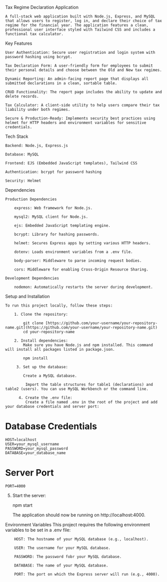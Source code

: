 Tax Regime Declaration Application

    A full-stack web application built with Node.js, Express, and MySQL that allows users to register, log in, and declare their choice of tax regime for the financial year. The application features a clean, professional user interface styled with Tailwind CSS and includes a functional tax calculator.

Key Features

    User Authentication: Secure user registration and login system with password hashing using bcrypt.

    Tax Declaration Form: A user-friendly form for employees to submit their personal details and choose between the Old and New tax regimes.

    Dynamic Reporting: An admin-facing report page that displays all submitted declarations in a clean, sortable table.

    CRUD Functionality: The report page includes the ability to update and delete records.

    Tax Calculator: A client-side utility to help users compare their tax liability under both regimes.

    Secure & Production-Ready: Implements security best practices using helmet for HTTP headers and environment variables for sensitive credentials.

Tech Stack

    Backend: Node.js, Express.js

    Database: MySQL

    Frontend: EJS (Embedded JavaScript templates), Tailwind CSS

    Authentication: bcrypt for password hashing

    Security: Helmet

Dependencies
    
    Production Dependencies
        
        express: Web framework for Node.js.

        mysql2: MySQL client for Node.js.

        ejs: Embedded JavaScript templating engine.

        bcrypt: Library for hashing passwords.

        helmet: Secures Express apps by setting various HTTP headers.

        dotenv: Loads environment variables from a .env file.

        body-parser: Middleware to parse incoming request bodies.

        cors: Middleware for enabling Cross-Origin Resource Sharing.

    Development Dependencies
        
        nodemon: Automatically restarts the server during development.

Setup and Installation

    To run this project locally, follow these steps:

        1. Clone the repository:

            git clone [https://github.com/your-username/your-repository-name.git](https://github.com/your-username/your-repository-name.git)
            cd your-repository-name

        2. Install dependencies:
            Make sure you have Node.js and npm installed. This command will install all packages listed in package.json.

            npm install

         3. Set up the database:

            Create a MySQL database.

             Import the table structures for table1 (declarations) and table2 (users). You can use MySQL Workbench or the command line.

          4. Create the .env file:
             Create a file named .env in the root of the project and add your database credentials and server port:

# Database Credentials

    HOST=localhost
    USER=your_mysql_username
    PASSWORD=your_mysql_password
    DATABASE=your_database_name

# Server Port
    PORT=4000

5. Start the server:

    npm start

    The application should now be running on http://localhost:4000.

Environment Variables
    This project requires the following environment variables to be set in a .env file:

        HOST: The hostname of your MySQL database (e.g., localhost).

        USER: The username for your MySQL database.

        PASSWORD: The password fobr your MySQL database.

        DATABASE: The name of your MySQL database.

        PORT: The port on which the Express server will run (e.g., 4000).